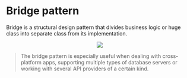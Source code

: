# Bridge pattern

Bridge is a structural design pattern that divides business logic or huge class into separate class from its implementation.

<p align="center">
  <img src="https://user-images.githubusercontent.com/25744906/101855473-08944500-3b96-11eb-8c6f-819be35f9f0e.gif">
</p>

> The bridge pattern is especially useful when dealing with cross-platform apps, supporting multiple types of database servers or working with several API providers of a certain kind.